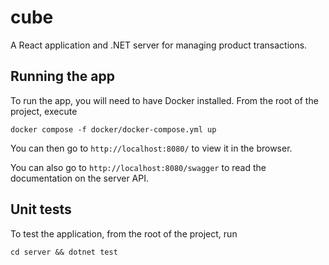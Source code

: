 # cube
A React application and .NET server for managing product transactions.

## Running the app
To run the app, you will need to have Docker installed. From the root of the project, execute
```
docker compose -f docker/docker-compose.yml up
```

You can then go to `http://localhost:8080/` to view it in the browser.

You can also go to `http://localhost:8080/swagger` to read the documentation on the server API.

## Unit tests
To test the application, from the root of the project, run
```
cd server && dotnet test
```